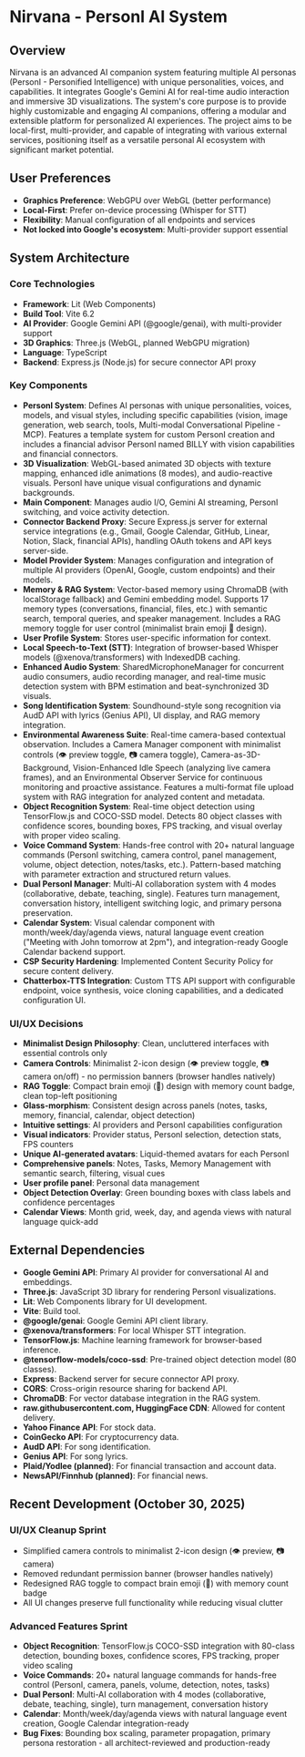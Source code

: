 # Nirvana - PersonI AI System

## Overview
Nirvana is an advanced AI companion system featuring multiple AI personas (PersonI - Personified Intelligence) with unique personalities, voices, and capabilities. It integrates Google's Gemini AI for real-time audio interaction and immersive 3D visualizations. The system's core purpose is to provide highly customizable and engaging AI companions, offering a modular and extensible platform for personalized AI experiences. The project aims to be local-first, multi-provider, and capable of integrating with various external services, positioning itself as a versatile personal AI ecosystem with significant market potential.

## User Preferences
- **Graphics Preference**: WebGPU over WebGL (better performance)
- **Local-First**: Prefer on-device processing (Whisper for STT)
- **Flexibility**: Manual configuration of all endpoints and services
- **Not locked into Google's ecosystem**: Multi-provider support essential

## System Architecture

### Core Technologies
- **Framework**: Lit (Web Components)
- **Build Tool**: Vite 6.2
- **AI Provider**: Google Gemini API (@google/genai), with multi-provider support
- **3D Graphics**: Three.js (WebGL, planned WebGPU migration)
- **Language**: TypeScript
- **Backend**: Express.js (Node.js) for secure connector API proxy

### Key Components
- **PersonI System**: Defines AI personas with unique personalities, voices, models, and visual styles, including specific capabilities (vision, image generation, web search, tools, Multi-modal Conversational Pipeline - MCP). Features a template system for custom PersonI creation and includes a financial advisor PersonI named BILLY with vision capabilities and financial connectors.
- **3D Visualization**: WebGL-based animated 3D objects with texture mapping, enhanced idle animations (8 modes), and audio-reactive visuals. PersonI have unique visual configurations and dynamic backgrounds.
- **Main Component**: Manages audio I/O, Gemini AI streaming, PersonI switching, and voice activity detection.
- **Connector Backend Proxy**: Secure Express.js server for external service integrations (e.g., Gmail, Google Calendar, GitHub, Linear, Notion, Slack, financial APIs), handling OAuth tokens and API keys server-side.
- **Model Provider System**: Manages configuration and integration of multiple AI providers (OpenAI, Google, custom endpoints) and their models.
- **Memory & RAG System**: Vector-based memory using ChromaDB (with localStorage fallback) and Gemini embedding model. Supports 17 memory types (conversations, financial, files, etc.) with semantic search, temporal queries, and speaker management. Includes a RAG memory toggle for user control (minimalist brain emoji 🧠 design).
- **User Profile System**: Stores user-specific information for context.
- **Local Speech-to-Text (STT)**: Integration of browser-based Whisper models (@xenova/transformers) with IndexedDB caching.
- **Enhanced Audio System**: SharedMicrophoneManager for concurrent audio consumers, audio recording manager, and real-time music detection system with BPM estimation and beat-synchronized 3D visuals.
- **Song Identification System**: Soundhound-style song recognition via AudD API with lyrics (Genius API), UI display, and RAG memory integration.
- **Environmental Awareness Suite**: Real-time camera-based contextual observation. Includes a Camera Manager component with minimalist controls (👁️ preview toggle, 📷 camera toggle), Camera-as-3D-Background, Vision-Enhanced Idle Speech (analyzing live camera frames), and an Environmental Observer Service for continuous monitoring and proactive assistance. Features a multi-format file upload system with RAG integration for analyzed content and metadata.
- **Object Recognition System**: Real-time object detection using TensorFlow.js and COCO-SSD model. Detects 80 object classes with confidence scores, bounding boxes, FPS tracking, and visual overlay with proper video scaling.
- **Voice Command System**: Hands-free control with 20+ natural language commands (PersonI switching, camera control, panel management, volume, object detection, notes/tasks, etc.). Pattern-based matching with parameter extraction and structured return values.
- **Dual PersonI Manager**: Multi-AI collaboration system with 4 modes (collaborative, debate, teaching, single). Features turn management, conversation history, intelligent switching logic, and primary persona preservation.
- **Calendar System**: Visual calendar component with month/week/day/agenda views, natural language event creation ("Meeting with John tomorrow at 2pm"), and integration-ready Google Calendar backend support.
- **CSP Security Hardening**: Implemented Content Security Policy for secure content delivery.
- **Chatterbox-TTS Integration**: Custom TTS API support with configurable endpoint, voice synthesis, voice cloning capabilities, and a dedicated configuration UI.

### UI/UX Decisions
- **Minimalist Design Philosophy**: Clean, uncluttered interfaces with essential controls only
- **Camera Controls**: Minimalist 2-icon design (👁️ preview toggle, 📷 camera on/off) - no permission banners (browser handles natively)
- **RAG Toggle**: Compact brain emoji (🧠) design with memory count badge, clean top-left positioning
- **Glass-morphism**: Consistent design across panels (notes, tasks, memory, financial, calendar, object detection)
- **Intuitive settings**: AI providers and PersonI capabilities configuration
- **Visual indicators**: Provider status, PersonI selection, detection stats, FPS counters
- **Unique AI-generated avatars**: Liquid-themed avatars for each PersonI
- **Comprehensive panels**: Notes, Tasks, Memory Management with semantic search, filtering, visual cues
- **User profile panel**: Personal data management
- **Object Detection Overlay**: Green bounding boxes with class labels and confidence percentages
- **Calendar Views**: Month grid, week, day, and agenda views with natural language quick-add

## External Dependencies
- **Google Gemini API**: Primary AI provider for conversational AI and embeddings.
- **Three.js**: JavaScript 3D library for rendering PersonI visualizations.
- **Lit**: Web Components library for UI development.
- **Vite**: Build tool.
- **@google/genai**: Google Gemini API client library.
- **@xenova/transformers**: For local Whisper STT integration.
- **TensorFlow.js**: Machine learning framework for browser-based inference.
- **@tensorflow-models/coco-ssd**: Pre-trained object detection model (80 classes).
- **Express**: Backend server for secure connector API proxy.
- **CORS**: Cross-origin resource sharing for backend API.
- **ChromaDB**: For vector database integration in the RAG system.
- **raw.githubusercontent.com, HuggingFace CDN**: Allowed for content delivery.
- **Yahoo Finance API**: For stock data.
- **CoinGecko API**: For cryptocurrency data.
- **AudD API**: For song identification.
- **Genius API**: For song lyrics.
- **Plaid/Yodlee (planned)**: For financial transaction and account data.
- **NewsAPI/Finnhub (planned)**: For financial news.

## Recent Development (October 30, 2025)
### UI/UX Cleanup Sprint
- Simplified camera controls to minimalist 2-icon design (👁️ preview, 📷 camera)
- Removed redundant permission banner (browser handles natively)
- Redesigned RAG toggle to compact brain emoji (🧠) with memory count badge
- All UI changes preserve full functionality while reducing visual clutter

### Advanced Features Sprint
- **Object Recognition**: TensorFlow.js COCO-SSD integration with 80-class detection, bounding boxes, confidence scores, FPS tracking, proper video scaling
- **Voice Commands**: 20+ natural language commands for hands-free control (PersonI, camera, panels, volume, detection, notes, tasks)
- **Dual PersonI**: Multi-AI collaboration with 4 modes (collaborative, debate, teaching, single), turn management, conversation history
- **Calendar**: Month/week/day/agenda views with natural language event creation, Google Calendar integration-ready
- **Bug Fixes**: Bounding box scaling, parameter propagation, primary persona restoration - all architect-reviewed and production-ready